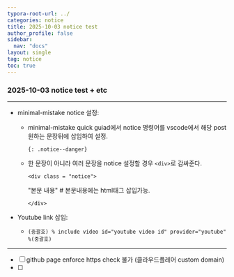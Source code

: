 ```yaml
---
typora-root-url: ../
categories: notice
title: 2025-10-03 notice test
author_profile: false
sidebar:
  nav: "docs"
layout: single
tag: notice
toc: true
---
```


### 2025-10-03 notice test + etc

------

- minimal-mistake notice 설정:

  - minimal-mistake quick guiad에서 notice 명령어를 vscode에서 해당 post 원하는 문장뒤에 삽입하여 설정.

    `{: .notice--danger}`

  - 한 문장이 아니라 여러 문장을 notice 설정할 경우 `<div>`로 감싸준다.

    `<div class = "notice">`

    "본문 내용" # 본문내용에는 html태그 삽입가능.

    `</div>`

- Youtube link 삽입:

  - `(중괄호) % include video id="youtube video id" provider="youtube" %(중괄호)`





------

- [ ] github page enforce https check 불가 (클라우드플레어 custom domain)
- [ ] 